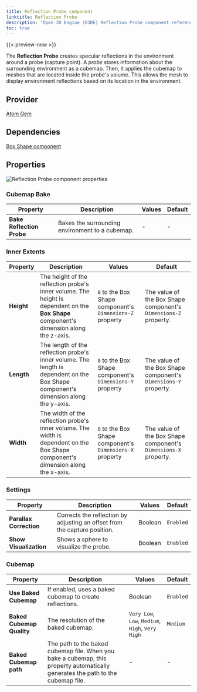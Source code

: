 ```yaml
---
title: Reflection Probe component
linktitle: Reflection Probe
description: 'Open 3D Engine (O3DE) Reflection Probe component reference.'
toc: true
---
```


{{< preview-new >}}

The **Reflection Probe** creates specular reflections in the environment around a probe (capture point). A *probe* stores information about the surrounding environment as a cubemap. Then, it applies the cubemap to meshes that are located inside the probe's volume. This allows the mesh to display environment reflections based on its location in the environment.


## Provider ##

[Atom Gem](/docs/user-guide/gems/reference/atom)

## Dependencies
[Box Shape component](/docs/user-guide/components/reference/shape/box-shape.md)


## Properties

![Reflection Probe component properties](/images/user-guide/components/reference/atom/reflection-probe-component-ui.png)
 
### Cubemap Bake
| Property | Description | Values | Default |
|-|-|-|-|
| **Bake Reflection Probe** | Bakes the surrounding environment to a cubemap. | - | - |

### Inner Extents
| Property | Description | Values | Default |
|-|-|-|-|
| **Height** | The height of the reflection probe's inner volume. The height is dependent on the **Box Shape** component's dimension along the z-axis. | `0` to the Box Shape component's `Dimensions-Z` property | The value of the Box Shape component's `Dimensions-Z` property. |
| **Length** | The length of the reflection probe's inner volume. The length is dependent on the Box Shape component's dimension along the y-axis. | `0` to the Box Shape component's `Dimensions-Y` property| The value of the Box Shape component's `Dimensions-Y` property. |
| **Width** | The width of the reflection probe's inner volume. The width is dependent on the Box Shape component's dimension along the x-axis. | `0` to the Box Shape component's `Dimensions-X` property| The value of the Box Shape component's `Dimensions-X` property. |

### Settings

| Property | Description | Values | Default |
|-|-|-|-|
| **Parallax Correction** | Corrects the reflection by adjusting an offset from the capture position. | Boolean | `Enabled` |
| **Show Visualization** |  Shows a sphere to visualize the probe. |  Boolean | `Enabled` |

### Cubemap

| Property | Description | Values | Default |
|-|-|-|-|
| **Use Baked Cubemap** | If enabled, uses a baked cubemap to create reflections. | Boolean | `Enabled` |
| **Baked Cubemap Quality** | The resolution of the baked cubemap. | `Very Low`, `Low`, `Medium`, `High`, `Very High` | `Medium` |
| **Baked Cubemap path** |  The path to the baked cubemap file. When you bake a cubemap, this property automatically generates the path to the cubemap file. | - | - |
